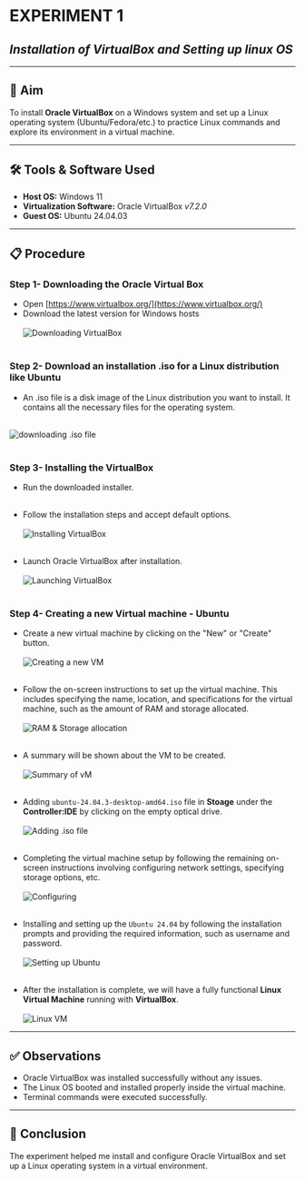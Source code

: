 # **EXPERIMENT 1** 
## *Installation of VirtualBox and Setting up linux OS*
---
## 📌 Aim  
To install **Oracle VirtualBox** on a Windows system and set up a Linux operating system (Ubuntu/Fedora/etc.) to practice Linux commands and explore its environment in a virtual machine.

---
## 🛠 Tools & Software Used  
- **Host OS:** Windows 11
- **Virtualization Software:** Oracle VirtualBox *v7.2.0*
- **Guest OS:** Ubuntu 24.04.03

---
## 📋 Procedure
### **Step 1-** Downloading the Oracle Virtual Box
- Open [https://www.virtualbox.org/](https://www.virtualbox.org/) 
- Download the latest version for Windows hosts<br><br>
![Downloading VirtualBox](images/111.png)<br><br>
### **Step 2-**  Download an installation .iso for a Linux distribution like Ubuntu
-  An .iso file is a disk image of the Linux distribution you want to install. It contains all the necessary files for the operating system.<br><br>
 
![downloading .iso file](images/114.png)<br><br>
### **Step 3-** Installing the VirtualBox
- Run the downloaded installer.<br><br>


- Follow the installation steps and accept default options.<br><br>
![Installing VirtualBox](images/112.png)  <br><br>


- Launch Oracle VirtualBox after installation.<br><br>
![Launching VirtualBox](images/113.png)<br><br>

### **Step 4-** Creating a new Virtual machine -  Ubuntu 
- Create a new virtual machine by clicking on the "New" or "Create" button.<br><br>
![Creating a new VM](images/115.png) <br><br>


- Follow the on-screen instructions to set up the virtual machine. This includes specifying the name, location, and specifications for the virtual machine, such as the amount of RAM and storage allocated.  <br><br>
![RAM & Storage allocation](images/116.png) <br><br>


- A summary will be shown about the VM to be created. <br><br>
![Summary of vM](images/117.png)<br><br>


- Adding `ubuntu-24.04.3-desktop-amd64.iso` file in **Stoage** under the **Controller:IDE** by clicking on the empty optical drive.<br><br>
![Adding .iso file](images/118.png)<br><br>


- Completing the virtual machine setup by following the remaining on-screen instructions involving configuring network settings, specifying storage options, etc.<br><br>
![Configuring](images/119.png)<br><br>


- Installing and setting up the `Ubuntu 24.04` by following the installation prompts and providing the required information, such as username and password.<br><br>
![Setting up Ubuntu](images/120.png)<br><br>


- After the installation is complete, we will have a fully functional **Linux Virtual Machine** running with **VirtualBox**.<br><br>
![Linux VM](images/121.png)

---
## ✅ Observations

- Oracle VirtualBox was installed successfully without any issues.
- The Linux OS booted and installed properly inside the virtual machine.
- Terminal commands were executed successfully.

---
## 🧠 Conclusion

The experiment helped me install and configure Oracle VirtualBox and set up a Linux operating system in a virtual environment.


